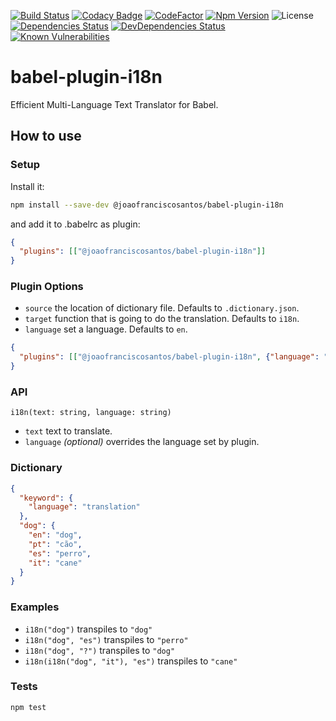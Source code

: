 [![Build Status](https://travis-ci.org/joaofranciscosantos/babel-plugin-i18n.svg?branch=master)](https://travis-ci.org/joaofranciscosantos/babel-plugin-i18n)
[![Codacy Badge](https://api.codacy.com/project/badge/Grade/fbf774077a5545989adc6860033299eb)](https://app.codacy.com/app/joao.francis.santos/babel-plugin-i18n?utm_source=github.com&utm_medium=referral&utm_content=joaofranciscosantos/babel-plugin-i18n&utm_campaign=Badge_Grade_Settings)
[![CodeFactor](https://www.codefactor.io/repository/github/joaofranciscosantos/babel-plugin-i18n/badge)](https://www.codefactor.io/repository/github/joaofranciscosantos/babel-plugin-i18n)
[![Npm Version](https://badge.fury.io/js/%40joaofranciscosantos%2Fbabel-plugin-i18n.svg)](https://badge.fury.io/js/%40joaofranciscosantos%2Fbabel-plugin-i18n)
![License](https://img.shields.io/github/license/joaofranciscosantos/babel-plugin-i18n.svg)
[![Dependencies Status](https://david-dm.org/joaofranciscosantos/babel-plugin-i18n/status.svg)](https://david-dm.org/joaofranciscosantos/babel-plugin-i18n)
[![DevDependencies Status](https://david-dm.org/joaofranciscosantos/babel-plugin-i18n/dev-status.svg)](https://david-dm.org/joaofranciscosantos/babel-plugin-i18n?type=dev)
[![Known Vulnerabilities](https://snyk.io/test/github/joaofranciscosantos/babel-plugin-i18n/badge.svg?targetFile=package.json)](https://snyk.io/test/github/joaofranciscosantos/babel-plugin-i18n?targetFile=package.json)

# babel-plugin-i18n

Efficient Multi-Language Text Translator for Babel.

## How to use
### Setup
Install it:
```bash
npm install --save-dev @joaofranciscosantos/babel-plugin-i18n
```
and add it to .babelrc as plugin:
```json
{
  "plugins": [["@joaofranciscosantos/babel-plugin-i18n"]]
}
```

### Plugin Options
- `source` the location of dictionary file. Defaults to `.dictionary.json`.
- `target` function that is going to do the translation. Defaults to `i18n`. 
- `language` set a language. Defaults to `en`.
```json
{
  "plugins": [["@joaofranciscosantos/babel-plugin-i18n", {"language": "pt"}]]
}
```

### API
```
i18n(text: string, language: string)
```
- `text` text to translate.
- `language` *(optional)* overrides the language set by plugin.

### Dictionary
```json
{
  "keyword": {
    "language": "translation"
  },
  "dog": {
    "en": "dog",
    "pt": "cão",
    "es": "perro",
    "it": "cane"
  }
}
```

### Examples
- `i18n("dog")` transpiles to `"dog"`
- `i18n("dog", "es")` transpiles to `"perro"`
- `i18n("dog", "?")` transpiles to `"dog"`
- `i18n(i18n("dog", "it"), "es")` transpiles to `"cane"`

### Tests
```bash
npm test
```
